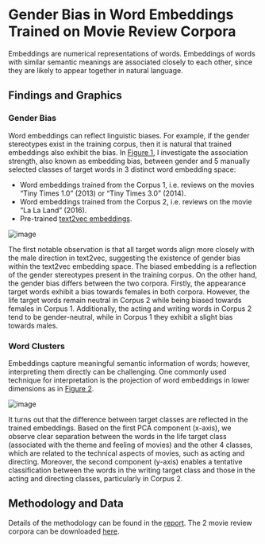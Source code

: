 
# Gender Bias in Word Embeddings Trained on Movie Review Corpora


Embeddings are numerical representations of words. Embeddings of words with similar semantic meanings are associated closely to each other, since they are likely to appear together in natural language.

## Findings and Graphics


### Gender Bias 
Word embeddings can reflect linguistic biases. For example, if the gender stereotypes exist in the training corpus, then it is natural that trained embeddings also exhibit the bias.
In [Figure 1](https://github.com/user-attachments/assets/fd63aaab-d7c4-4434-8dcd-6c146f25b54f), I investigate the association strength, also known as embedding bias, between gender and 5 manually selected classes of target words in 3 distinct word embedding space:
- Word embeddings trained from the Corpus 1, i.e. reviews on the movies “Tiny Times 1.0” (2013) or “Tiny Times 3.0” (2014).
- Word embeddings trained from the Corpus 2, i.e. reviews on the movie “La La Land” (2016).
- Pre-trained [text2vec embeddings](https://github.com/shibing624/text2vec).

![image](https://github.com/user-attachments/assets/fd63aaab-d7c4-4434-8dcd-6c146f25b54f)

The first notable observation is that all target words align more closely with the male direction in text2vec, suggesting the existence of gender bias within the text2vec embedding space. The biased embedding is a reflection of the gender stereotypes present in the training corpus. On the other hand, the gender bias differs between the two corpora. Firstly, the appearance target words exhibit a bias towards females in both corpora. However, the life target words remain neutral in Corpus 2 while being biased towards females in Corpus 1. Additionally, the acting and writing words in Corpus 2 tend to be gender-neutral, while in Corpus 1 they exhibit a slight bias towards males. 
  
### Word Clusters
Embeddings capture meaningful semantic information of words; however, interpreting them directly can be challenging. One commonly used technique for interpretation is the projection of word embeddings in lower dimensions as in [Figure 2](https://github.com/user-attachments/assets/05e7f981-e65b-4325-bf62-9a2b6c73a3b1). 

![image](https://github.com/user-attachments/assets/05e7f981-e65b-4325-bf62-9a2b6c73a3b1)

It turns out that the difference between target classes are reflected in the trained embeddings. Based on the first PCA component (x-axis), we observe clear separation between the words in the life target class (associated with the theme and feeling of movies) and the other 4 classes, which are related to the technical aspects of movies, such as acting and directing. Moreover, the second component (y-axis) enables a tentative classification between the words in the writing target class and those in the acting and directing classes, particularly in Corpus 2.

## Methodology and Data
Details of the methodology can be found in the [report](https://github.com/maggie980000/embedding-bias/blob/main/course_project_embedding_bias.pdf). 
The 2 movie review corpora can be downloaded [here](https://github.com/SophonPlus/ChineseNlpCorpus/blob/master/datasets/dmsc_v2/intro.ipynb).
